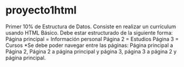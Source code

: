 # proyecto1html
Primer 10% de Estructura de Datos.
Consiste en realizar un currículum usando HTML Básico.
Debe estar estructurado de la siguiente forma:
  Página principal = Información personal
  Página 2 = Estudios
  Página 3 = Cursos
  *Se debe poder navegar entre las páginas:
    Página principal a Página 2, Página 2 a página principal y página 3, página 3 a página 2 y página principal.
